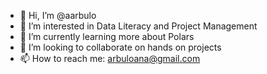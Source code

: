 - 👋 Hi, I’m @aarbulo
- 👀 I’m interested in Data Literacy and Project Management
- 🌱 I’m currently learning more about Polars
- 💞️ I’m looking to collaborate on hands on projects
- 📫 How to reach me:
              arbuloana@gmail.com


